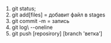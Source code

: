 1. git status;
2. git add[files] = добавит файл в stages
3. git commit -m = запись
4. git log\ --oneline 
5. git push [reposirory] [branch 'ветка']
